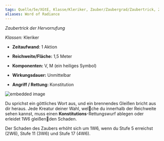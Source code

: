 ```yaml
---
tags: Quelle/5e/XGtE, Klasse/Kleriker, Zauber/Zaubergrad/Zaubertrick, Zauber/Zauberschule/Hervorrufung
aliases: Word of Radiance
---
```

_Zaubertrick der Hervorrufung_

_Klassen:_ Kleriker

*   **Zeitaufwand**: 1 Aktion
    
*   **Reichweite/Fläche:** 1,5 Meter
    
*   **Komponenten:** V, M (ein heiliges Symbol)
    
*   **Wirkungsdauer:** Unmittelbar
    
*   **Angriff / Rettung:** Konstitution
    

![embedded image](https://assets.legendkeeper.com/cbe1b85a-90f7-4ce8-b388-963096adfe33.webp "Attachment")

Du sprichst ein göttliches Wort aus, und ein brennendes Gleißen bricht aus dir heraus. Jede Kreatur deiner Wahl, welche du innerhalb der Reichweite sehen kannst, muss einen **Konstitutions**\-Rettungswurf ablegen oder erleidet 1W6 gleißenden Schaden.

Der Schaden des Zaubers erhöht sich um 1W6, wenn du Stufe 5 erreichst (2W6), Stufe 11 (3W6) und Stufe 17 (4W6).